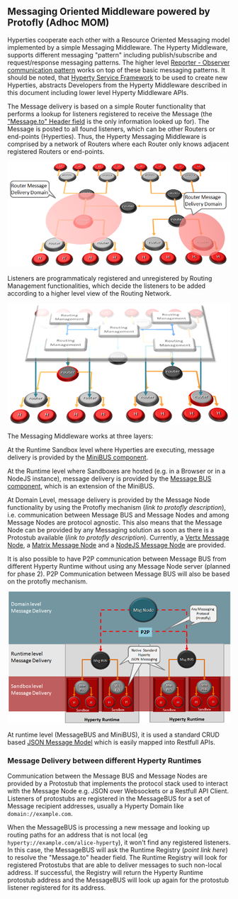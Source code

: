 Messaging Oriented Middleware powered by Protofly (Adhoc MOM)
-------------------------------------------------------------

Hyperties cooperate each other with a Resource Oriented Messaging model implemented by a simple Messaging Middleware. The Hyperty Middleware, supports different messaging "pattern" including publish/subscribe and request/response messaging patterns. The higher level [Reporter - Observer communication pattern](p2p-data-sync.md) works on top of these basic messaging patterns. It should be noted, that [Hyperty Service Framework](development-of-hyperties.md) to be used to create new Hyperties, abstracts Developers from the Hyperty Middleware described in this document including lower level Hyperty Middleware APIs.

The Message delivery is based on a simple Router functionality that performs a lookup for listeners registered to receive the Message (the ["Message.to" Header field](https://github.com/reTHINK-project/dev-service-framework/blob/develop/docs/datamodel/message/readme.md#to) is the only information looked up for). The Message is posted to all found listeners, which can be other Routers or end-points (Hyperties). Thus, the Hyperty Messaging Middleware is comprised by a network of Routers where each Router only knows adjacent registered Routers or end-points.

![Hyperty Messaging Delivery Network](routing-network.png)

Listeners are programmaticaly registered and unregistered by Routing Management functionalities, which decide the listeners to be added according to a higher level view of the Routing Network.

![Hyperty Message Routing Management](routing-management.png)

The Messaging Middleware works at three layers:

At the Runtime Sandbox level where Hyperties are executing, message delivery is provided by the [MiniBUS component](https://github.com/reTHINK-project/dev-runtime-core/blob/master/src/bus/MiniBus.js).

At the Runtime level where Sandboxes are hosted (e.g. in a Browser or in a NodeJS instance), message delivery is provided by the [Message BUS component](https://github.com/reTHINK-project/dev-runtime-core/blob/master/src/bus/MessageBus.js), which is an extension of the MiniBUS.

At Domain Level, message delivery is provided by the Message Node functionality by using the Protofly mechanism (*link to protofly description*), i.e. communication between Message BUS and Message Nodes and among Message Nodes are protocol agnostic. This also means that the Message Node can be provided by any Messaging solution as soon as there is a Protostub available (*link to protofly description*). Currently, a [Vertx Message Node](https://github.com/reTHINK-project/dev-msg-node-vertx), a [Matrix Message Node](https://github.com/reTHINK-project/dev-msg-node-matrix) and a [NodeJS Message Node](https://github.com/reTHINK-project/dev-msg-node-nodejs) are provided.

It is also possible to have P2P communication between Message BUS from different Hyperty Runtime without using any Message Node server (planned for phase 2). P2P Communication between Message BUS will also be based on the protofly mechanism.

![Adhoc Messaging Oriented Middleware Routing Layers](mofly.png)

At runtime level (MessageBUS and MiniBUS), it is used a standard CRUD based [JSON Message Model](../datamodel/message/readme.md) which is easily mapped into Restfull APIs.

### Message Delivery between different Hyperty Runtimes

Communication between the Message BUS and Message Nodes are provided by a Protostub that implements the protocol stack used to interact with the Message Node e.g. JSON over Websockets or a Restfull API Client. Listeners of protostubs are registered in the MessageBUS for a set of Message recipient addresses, usually a Hyperty Domain like `domain://example.com`.

When the MessageBUS is processing a new message and looking up routing paths for an address that is not local (eg `hyperty://example.com/alice-hyperty`), it won't find any registered listeners. In this case, the MessageBUS will ask the Runtime Registry (*point link here*) to resolve the "Message.to" header field. The Runtime Registry will look for registered Protostubs that are able to deliver messages to such non-local address. If successful, the Registry will return the Hyperty Runtime protostub address and the MessageBUS will look up again for the protostub listener registered for its address.
